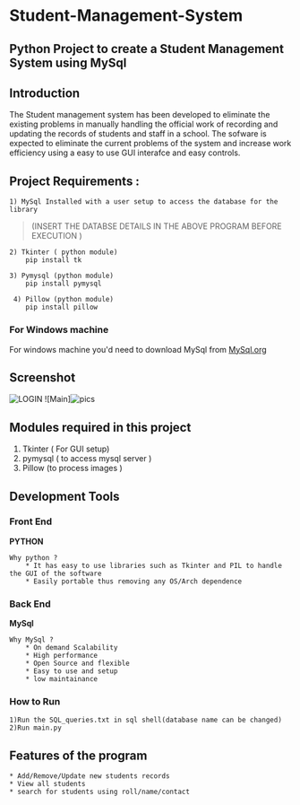 # Student-Management-System

## Python Project to create a Student Management System using MySql 

## Introduction 
The Student management system has been developed to eliminate the existing problems in manually handling the official work of recording and updating the records of students and staff in a school. The sofware is expected to eliminate the current problems of the system and increase work efficiency using a easy to use GUI interafce and easy controls.


## Project Requirements :
    1) MySql Installed with a user setup to access the database for the library 
   >(INSERT THE DATABSE DETAILS IN THE ABOVE PROGRAM BEFORE EXECUTION )
    
    2) Tkinter ( python module)
        pip install tk
    
    3) Pymysql (python module)
        pip install pymysql 
        
     4) Pillow (python module)
        pip install pillow
    
### For Windows machine 

For windows machine you'd need to download MySql from [MySql.org](https://www.mysql.com/downloads/ "MySql Download")

## Screenshot
![LOGIN](https://user-images.githubusercontent.com/51025635/132988960-8fda1c9d-5bf3-49b3-9a04-818fc7b7dcb9.JPG)
![Main]![pics](https://user-images.githubusercontent.com/51025635/139799472-135449a7-7dd6-46a8-aaa9-70daa71877dc.JPG)


## Modules required in this project 
1) Tkinter ( For GUI setup)
2) pymysql ( to access mysql server )
3) Pillow (to process images )

## Development Tools 

### Front End 

**PYTHON**
    
    Why python ?
        * It has easy to use libraries such as Tkinter and PIL to handle the GUI of the software
        * Easily portable thus removing any OS/Arch dependence

### Back End

**MySql**
    
    Why MySql ?
        * On demand Scalability
        * High performance 
        * Open Source and flexible
        * Easy to use and setup 
        * low maintainance
        
### How to Run
    1)Run the SQL_queries.txt in sql shell(database name can be changed)
    2)Run main.py
    

## Features of the program 
    * Add/Remove/Update new students records
    * View all students
    * search for students using roll/name/contact


